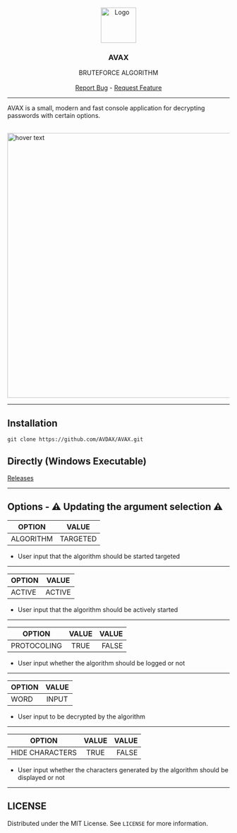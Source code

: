 
<br />
<p align="center">
  <a href="https://github.com/AVDAX/AVAX">
    <img src="https://i.ibb.co/DR47ky2/appbar-layer-thick.png" alt="Logo" width="80" height="80">
  </a>

  <h3 align="center">AVAX</h3>

  <p align="center">
    BRUTEFORCE ALGORITHM
    <br />
    <br />
  <a href="https://github.com/AVDAX/AVAX/issues">Report Bug</a> -
  <a href="https://github.com/AVDAX/AVAX/issues">Request Feature</a>
  </p>
</p>

---


  AVAX is a small, modern and fast console application for decrypting passwords with certain options.
  <p align="left">
</br>
  <img src="https://media4.giphy.com/media/RBiRxYjixMKxgstuEo/giphy.gif" width="600" title="hover text">
</p>

---

## Installation
``
git clone https://github.com/AVDAX/AVAX.git
``
## Directly (Windows Executable)

<a href="https://github.com/AVDAX/AVAX/releases/tag/v1.0">Releases</a>

---

## Options - ⚠ Updating the argument selection ⚠


| OPTION        | VALUE         |
| ------------- |:-------------:| 
| ALGORITHM     | TARGETED |

- User input that the algorithm should be started targeted

---

| OPTION        | VALUE           |
| ------------- |:-------------:| 
| ACTIVE      | ACTIVE |

- User input that the algorithm should be actively started

---

| OPTION        | VALUE           | VALUE  |
| ------------- |:-------------:| -----:|
| PROTOCOLING      | TRUE | FALSE |


- User input whether the algorithm should be logged or not

---

| OPTION        | VALUE           |
| ------------- |:-------------:| 
| WORD          | INPUT |

- User input to be decrypted by the algorithm

---

| OPTION        | VALUE           | VALUE  |
| ------------- |:-------------:| -----:|
| HIDE CHARACTERS      | TRUE | FALSE |


- User input whether the characters generated by the algorithm should be displayed or not

---

<!-- LICENSE -->
## LICENSE

Distributed under the MIT License. See `LICENSE` for more information.
